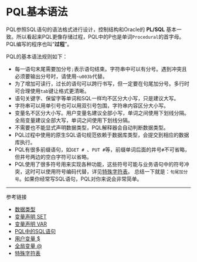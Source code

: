 # PQL基本语法
PQL参照SQL语句的语法格式进行设计，控制结构和Oracle的 **PL/SQL** 基本一致。所以看起来PQL更像存储过程，PQL中的P也是单词`Procedural`的首字母。PQL编写的程序也叫“**过程**”。

PQL的基本语法规则如下：

* 每一语句末尾需要加分号`;`表示语句结束。字符串中可以有分号。遇到冲突且必须要输出分号时，请使用`~u003b`代替。
* 为了增加可读行，过长的语句可以跨行书写，但一定要在句尾加分号。多行时可合理使用`tab`键让格式更清晰。
* 语句关键字、保留字等单词和SQL一样均不区分大小写，只是建议大写。
* 字符串可以用单引号也可以用双引号包围，字符串内容区分大小写。
* 变量名不区分大小写。用户变量名建议全部小写，单词之间使用下划线分隔。全局变量建议全部大写，单词之间使用下划线分隔。
* 不需要也不能显式声明数据类型，PQL解释器会自动判断数据类型。
* PQL过程中使用的原生SQL语句规范依赖于数据库类型，会提交到相应的数据库执行。
* PQL有很多前缀语句，如`GET # `、`PUT #`等，前缀单词后面的井号`#`不可省略，但井号两边的空白字符可以省略。
* PQL使用了很多符号用来实现各种功能，这些符号可能与业务语句中的符号冲突，这时可以使用符号编码代替，详见[特殊字符表](/pql/characters.md)。
总结一下就是：`句尾加分号`。如果你经常写SQL语句，PQL对你来说会非常简单。

---
参考链接

* [数据类型](/pql/datatype.md)
* [变量声明 SET](/pql/set.md)
* [变量声明 VAR](/pql/var.md)
* [PQL中的SQL语句](/pql/sql.md) 
* [用户变量 $](/pql/var.mdiable)
* [全局变量 @](/pql/global.md)
* [特殊字符表](/pql/characters.md)